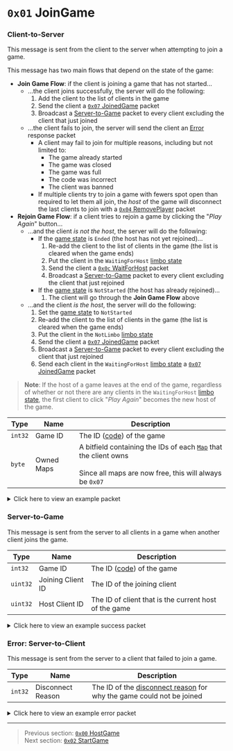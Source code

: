 # `0x01` JoinGame

### Client-to-Server

This message is sent from the client to the server when attempting to join a game.

This message has two main flows that depend on the state of the game:

- **Join Game Flow**: if the client is joining a game that has not started...
    - ...the client joins successfully, the server will do the following:
        1. Add the client to the list of clients in the game
        1. Send the client a [`0x07` JoinedGame](07_joinedgame.md) packet
        1. Broadcast a [Server-to-Game](#server-to-game) packet to every client excluding the client that just joined
    - ...the client fails to join, the server will send the client an [Error](#error-server-to-client) response packet
        - A client may fail to join for multiple reasons, including but not limited to:
            - The game already started
            - The game was closed
            - The game was full
            - The code was incorrect
            - The client was banned
        - If multiple clients try to join a game with fewers spot open than required to let them all join, the *host* of the game will disconnect the last clients to join with a [`0x04` RemovePlayer](04_removeplayer.md#server-to-game) packet
- **Rejoin Game Flow**: if a client tries to rejoin a game by clicking the "*Play Again*" button...
    - ...and the client *is not the host*, the server will do the following:
        - If the [game state](../01_packet_structure/06_enums.md#gamestates) is `Ended` (the host has not yet rejoined)...
            1. Re-add the client to the list of clients in the game (the list is cleared when the game ends)
            1. Put the client in the `WaitingForHost` [limbo state](../01_packet_structure/06_enums.md#limbostates)
            1. Send the client a [`0x0c` WaitForHost](12_waitforhost.md) packet
            1. Broadcast a [Server-to-Game](#server-to-game) packet to every client excluding the client that just rejoined
        - If the [game state](../01_packet_structure/06_enums.md#gamestates) is `NotStarted` (the host has already rejoined)...
            1. The client will go through the **Join Game Flow** above
    - ...and the client *is the host*, the server will do the following:
        1. Set the [game state](../01_packet_structure/06_enums.md#gamestates) to `NotStarted`
        1. Re-add the client to the list of clients in the game (the list is cleared when the game ends)
        1. Put the client in the `NotLimbo` [limbo state](../01_packet_structure/06_enums.md#limbostates)
        1. Send the client a [`0x07` JoinedGame](07_joinedgame.md) packet
        1. Broadcast a [Server-to-Game](#server-to-game) packet to every client excluding the client that just rejoined
        1. Send each client in the `WaitingForHost` [limbo state](../01_packet_structure/06_enums.md#limbostates) a [`0x07` JoinedGame](07_joinedgame.md) packet

> **Note**: If the host of a game leaves at the end of the game, regardless of whether or not there are any clients in the `WaitingForHost` [limbo state](../01_packet_structure/06_enums.md#limbostates), the first client to click "*Play Again*" becomes the new host of the game.

| Type | Name | Description |
| --- | --- | --- |
| `int32` | Game ID | The ID ([code](../07_miscellaneous/02_converting_game_ids_to_and_from_game_codes.md)) of the game |
| `byte` | Owned Maps | A bitfield containing the IDs of each [`Map`](../01_packet_structure/06_enums.md#map) that the client owns<br><br>Since all maps are now free, this will always be `0x07` |

<details>
    <summary>Click here to view an example packet</summary>

```
01              # Reliable packet
0003            # Nonce
050001          # Hazel message (tag of 0x01 = JoinGame)
    d3503f8a    # Game ID: -1975562029 (REDSUS)
    07          # Owned Maps: The Skeld, Mira HQ, Polus
```
</details>

### Server-to-Game

This message is sent from the server to all clients in a game when another client joins the game.

| Type | Name | Description |
| --- | --- | --- |
| `int32` | Game ID | The ID ([code](../07_miscellaneous/02_converting_game_ids_to_and_from_game_codes.md)) of the game |
| `uint32` | Joining Client ID | The ID of the joining client |
| `uint32` | Host Client ID | The ID of client that is the current host of the game |

<details>
    <summary>Click here to view an example success packet</summary>

```
01              # Reliable packet
001b            # Nonce
0c0001          # Hazel message (tag of 0x01 = JoinGame)
    d3503f8a    # Game ID: -1975562029 (REDSUS)
    58c90400    # Joining Client ID: 313688
    4ec20400    # Host Client ID: 311886
```
</details>

### Error: Server-to-Client

This message is sent from the server to a client that failed to join a game.

| Type | Name | Description |
| --- | --- | --- |
| `int32` | Disconnect Reason | The ID of the [disconnect reason](../01_packet_structure/06_enums.md#disconnectreason) for why the game could not be joined |

<details>
    <summary>Click here to view an example error packet</summary>

```
01              # Reliable packet
0001            # Nonce
040001          # Hazel message (tag of 0x01 = JoinGame)
    01000000    # Disconnect Reason: 1 (GAME_FULL)
```
</details>

---

> Previous section: [`0x00` HostGame](00_hostgame.md)<br>
> Next section: [`0x02` StartGame](02_startgame.md)
